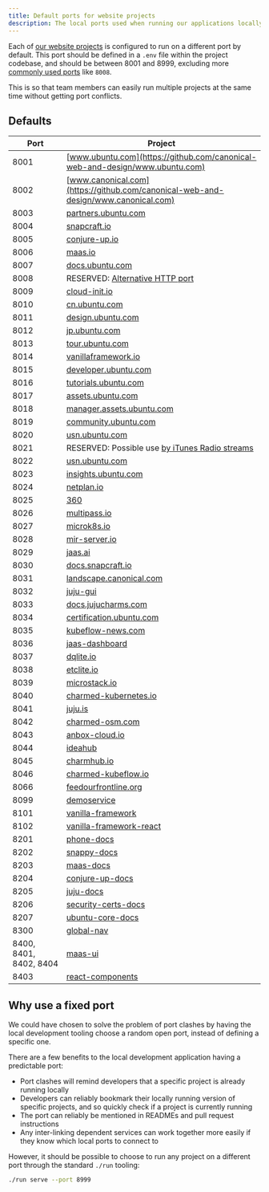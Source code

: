 ```yaml
---
title: Default ports for website projects
description: The local ports used when running our applications locally
---
```


Each of [our website projects](https://github.com/canonical-websites/) is configured to run on a different port by default.
This port should be defined in a `.env` file within the project codebase, and
should be between 8001 and 8999, excluding more [commonly used ports](https://en.wikipedia.org/wiki/List_of_TCP_and_UDP_port_numbers) like `8008`.

This is so that team members can easily run multiple projects at the same time without getting port conflicts.

## Defaults

| Port                   | Project                                                                                             |
| ---------------------- | --------------------------------------------------------------------------------------------------- |
| 8001                   | [www.ubuntu.com](https://github.com/canonical-web-and-design/www.ubuntu.com)                        |
| 8002                   | [www.canonical.com](https://github.com/canonical-web-and-design/www.canonical.com)                  |
| 8003                   | [partners.ubuntu.com](https://github.com/canonical-web-and-design/partners.ubuntu.com)              |
| 8004                   | [snapcraft.io](https://github.com/canonical-web-and-design/snapcraft.io)                            |
| 8005                   | [conjure-up.io](https://github.com/canonical-web-and-design/conjure-up.io)                          |
| 8006                   | [maas.io](https://github.com/canonical-web-and-design/maas.io)                                      |
| 8007                   | [docs.ubuntu.com](https://github.com/canonical-web-and-design/docs.ubuntu.com)                      |
| 8008                   | RESERVED: [Alternative HTTP port](https://en.wikipedia.org/wiki/List_of_TCP_and_UDP_port_numbers)   |
| 8009                   | [cloud-init.io](https://github.com/canonical-web-and-design/cloud-init.io)                          |
| 8010                   | [cn.ubuntu.com](https://github.com/canonical-web-and-design/cn.ubuntu.com)                          |
| 8011                   | [design.ubuntu.com](https://github.com/canonical-web-and-design/design.ubuntu.com)                  |
| 8012                   | [jp.ubuntu.com](https://github.com/canonical-web-and-design/jp.ubuntu.com)                          |
| 8013                   | [tour.ubuntu.com](https://github.com/canonical-web-and-design/tour.ubuntu.com)                      |
| 8014                   | [vanillaframework.io](https://github.com/canonical-web-and-design/vanillaframework.io/)             |
| 8015                   | [developer.ubuntu.com](https://github.com/canonical-web-and-design/developer.ubuntu.com/)           |
| 8016                   | [tutorials.ubuntu.com](https://github.com/canonical-web-and-design/tutorials.ubuntu.com/)           |
| 8017                   | [assets.ubuntu.com](https://github.com/canonical-web-and-design/assets.ubuntu.com/)                 |
| 8018                   | [manager.assets.ubuntu.com](https://github.com/canonical-web-and-design/manager.assets.ubuntu.com/) |
| 8019                   | [community.ubuntu.com](https://github.com/canonical-web-and-design/community.ubuntu.com/)           |
| 8020                   | [usn.ubuntu.com](https://github.com/canonical-web-and-design/usn.ubuntu.com/)                       |
| 8021                   | RESERVED: Possible use [by iTunes Radio streams](https://support.apple.com/en-za/HT202944)          |
| 8022                   | [usn.ubuntu.com](https://launchpad.net/usn.ubuntu.com)                                              |
| 8023                   | [insights.ubuntu.com](https://github.com/canonical-web-and-design/insights.ubuntu.com/)             |
| 8024                   | [netplan.io](https://github.com/canonical-web-and-design/netplan.io/)                               |
| 8025                   | [360](https://github.com/ubuntudesign/360/)                                                         |
| 8026                   | [multipass.io](https://github.com/canonical-web-and-design/multipass.io)                            |
| 8027                   | [microk8s.io](https://github.com/canonical-web-and-design/microk8s.io)                              |
| 8028                   | [mir-server.io](https://github.com/canonical-web-and-design/mir-server.io)                          |
| 8029                   | [jaas.ai](https://github.com/canonical-web-and-design/jaas.ai)                                      |
| 8030                   | [docs.snapcraft.io](https://github.com/canonical-web-and-design/docs.snapcraft.io)                  |
| 8031                   | [landscape.canonical.com](https://github.com/canonical-web-and-design/landscape.canonical.com)      |
| 8032                   | [juju-gui](https://github.com/juju/juju-gui)                                                        |
| 8033                   | [docs.jujucharms.com](https://github.com/canonical-web-and-design/docs.jujucharms.com)              |
| 8034                   | [certification.ubuntu.com](https://github.com/canonical-web-and-design/certification.ubuntu.com)    |
| 8035                   | [kubeflow-news.com](https://github.com/canonical-web-and-design/kubeflow-news.com)                  |
| 8036                   | [jaas-dashboard](https://github.com/canonical-web-and-design/jaas-dashboard)                        |
| 8037                   | [dqlite.io](https://github.com/canonical-web-and-design/dqlite.io)                                  |
| 8038                   | [etclite.io](https://github.com/canonical-web-and-design/etclite.io)                                |
| 8039                   | [microstack.io](https://github.com/canonical-web-and-design/microstack.io)                          |
| 8040                   | [charmed-kubernetes.io](https://github.com/canonical-web-and-design/charmed-kubernetes.io)          |
| 8041                   | [juju.is](https://github.com/canonical-web-and-design/juju.is)                                      |
| 8042                   | [charmed-osm.com](https://github.com/canonical-web-and-design/charmed-osm.com)                      |
| 8043                   | [anbox-cloud.io](https://github.com/canonical-web-and-design/anbox-cloud.io)                        |
| 8044                   | [ideahub](https://github.com/canonical-web-and-design/ideahub)                                      |
| 8045                   | [charmhub.io](https://github.com/canonical-web-and-design/charmhub.io)                              |
| 8046                   | [charmed-kubeflow.io](https://github.com/canonical-web-and-design/charmed-kubeflow.io)              |
| 8066                   | [feedourfrontline.org](https://github.com/canonical-web-and-design/feedourfrontline.org)            |
| 8099                   | [demoservice](https://github.com/canonical-web-and-design/demoservice)                              |
| 8101                   | [vanilla-framework](https://github.com/canonical-web-and-design/vanilla-framework)                  |
| 8102                   | [vanilla-framework-react](https://github.com/canonical-web-and-design/vanilla-framework-react)      |
| 8201                   | [phone-docs](https://github.com/canonical-docs/phone-docs/)                                         |
| 8202                   | [snappy-docs](https://github.com/canonical-docs/snappy-docs)                                        |
| 8203                   | [maas-docs](https://github.com/canonicalltd/maas-docs)                                              |
| 8204                   | [conjure-up-docs](https://github.com/canonical-docs/conjure-up-docs)                                |
| 8205                   | [juju-docs](https://github.com/juju/docs)                                                           |
| 8206                   | [security-certs-docs](https://github.com/CanonicalLtd/security-certs-docs)                          |
| 8207                   | [ubuntu-core-docs](https://github.com/CanonicalLtd/ubuntu-core-docs)                                |
| 8300                   | [global-nav](https://github.com/canonical-web-and-design/global-nav)                                |
| 8400, 8401, 8402, 8404 | [maas-ui](https://github.com/canonical-web-and-design/maas-ui)                                      |
| 8403                   | [react-components](https://github.com/canonical-web-and-design/react-components)                    |

## Why use a fixed port

We could have chosen to solve the problem of port clashes by having the local development
tooling choose a random open port, instead of defining a specific one.

There are a few benefits to the local development application having a predictable port:

- Port clashes will remind developers that a specific project is already running locally
- Developers can reliably bookmark their locally running version of specific projects, and so quickly check if a project is currently running
- The port can reliably be mentioned in READMEs and pull request instructions
- Any inter-linking dependent services can work together more easily if they know which local ports to connect to

However, it should be possible to choose to run any project on a different port through the standard `./run` tooling:

```bash
./run serve --port 8999
```
